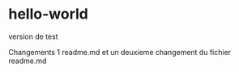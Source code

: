 # hello-world
version de test

Changements 1 readme.md
et un deuxieme changement du fichier readme.md
